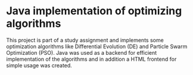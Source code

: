 # Java implementation of optimizing algorithms

This project is part of a study assignment and implements some optimization algorithms like Differential Evolution (DE) and Particle Swarm Optimization (PSO).
Java was used as a backend for efficient implementation of the algorithms and in addition a HTML frontend for simple usage was created.
